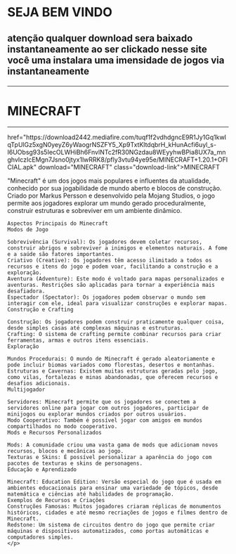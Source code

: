 
<html lang="pt-br">
<head>
    <meta charset="UTF-8">
    <meta name="viewport" content="width=device-width, initial-scale=1.0">
    <title>MEDIAOCAI</title>
</head>
<link rel="stylesheet" type="text/css" href="Untitled-1.css">
<body>

<h1>SEJA BEM VINDO</h1>
<h2>atenção qualquer download sera baixado instantaneamente ao ser clickado
    nesse site você uma instalara uma imensidade de jogos via instantaneamente
    <hr>
</h2>
<h1>MINECRAFT </h1>
<hr>
<a>href="https://download2442.mediafire.com/tuqf1f2vdhdgncE9R1Jy1Gq1kwIqTpUlGz5xgN0yeyZ6yWaogrNSZFY5_Xp9TxtKltdqbrH_kHunAcfi6uyl_s-I6UObsg93s5IecOLWHiBh6FnvlNTc2fR30NGzdau8WEyyhwBPia8UX7a_mnghvIczIcEMgn7Jsno0jtyx1lwRRK8/pfly3vtu94ye95e/MINECRAFT+1.20.1+OFICIAL.apk" download="MINECRAFT" class="download-link">MINECRAFT</a>



<P>"Minecraft" é um dos jogos mais populares e influentes da atualidade, conhecido por sua jogabilidade de mundo aberto e blocos de construção. Criado por Markus Persson e desenvolvido pela Mojang Studios, o jogo permite aos jogadores explorar um mundo gerado proceduralmente, construir estruturas e sobreviver em um ambiente dinâmico.

    Aspectos Principais do Minecraft
    Modos de Jogo
    
    Sobrevivência (Survival): Os jogadores devem coletar recursos, construir abrigos e sobreviver a inimigos e elementos naturais. A fome e a saúde são fatores importantes.
    Criativo (Creative): Os jogadores têm acesso ilimitado a todos os recursos e itens do jogo e podem voar, facilitando a construção e a exploração.
    Aventura (Adventure): Este modo é voltado para mapas personalizados e aventuras. Restrições são aplicadas para tornar a experiência mais desafiadora.
    Espectador (Spectator): Os jogadores podem observar o mundo sem interagir com ele, ideal para visualizar construções e explorar mapas.
    Construção e Crafting
    
    Construção: Os jogadores podem construir praticamente qualquer coisa, desde simples casas até complexas máquinas e estruturas.
    Crafting: O sistema de crafting permite combinar recursos para criar ferramentas, armas e outros itens essenciais.
    Exploração
    
    Mundos Procedurais: O mundo de Minecraft é gerado aleatoriamente e pode incluir biomas variados como florestas, desertos e montanhas.
    Estruturas e Cavernas: Existem muitas estruturas geradas pelo jogo, como vilas, fortalezas e minas abandonadas, que oferecem recursos e desafios adicionais.
    Multijogador
    
    Servidores: Minecraft permite que os jogadores se conectem a servidores online para jogar com outros jogadores, participar de minijogos ou explorar mundos criados por outros usuários.
    Modo Cooperativo: Também é possível jogar com amigos em mundos compartilhados no modo cooperativo.
    Mods e Recursos Personalizados
    
    Mods: A comunidade criou uma vasta gama de mods que adicionam novos recursos, blocos e mecânicas ao jogo.
    Texturas e Skins: É possível personalizar a aparência do jogo com pacotes de texturas e skins de personagens.
    Educação e Aprendizado
    
    Minecraft: Education Edition: Versão especial do jogo que é usada em ambientes educacionais para ensinar uma variedade de tópicos, desde matemática e ciências até habilidades de programação.
    Exemplos de Recursos e Criações
    Construções Famosas: Muitos jogadores criaram réplicas de monumentos históricos, cidades e até mesmo recriações de jogos e filmes dentro de Minecraft.
    Redstone: Um sistema de circuitos dentro do jogo que permite criar máquinas e dispositivos automatizados, como portas automáticas e computadores simples.
    </p>
    
    
    

</body>

</html>
